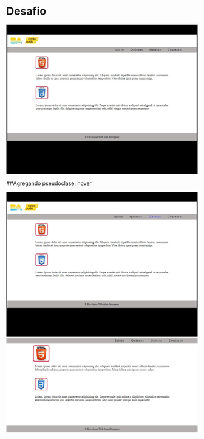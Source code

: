 # Desafio
 
![](screenshot/img1.jpg)

##Agregando pseudoclase: hover

![](screenshot/img2.jpg)
![](screenshot/img3.jpg)
